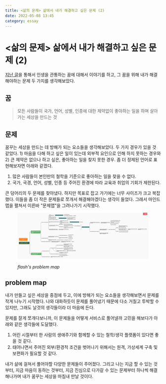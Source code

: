 ```yaml
---
title: <삶의 문제> 삶에서 내가 해결하고 싶은 문제 (2)
date: 2022-05-08 13:45
category: essay
---
```


# <삶의 문제> 삶에서 내가 해결하고 싶은 문제 (2)

[지난 글](probleminlife-02.md)을 통해서 인생을 관통하는 꿈에 대해서 이야기를 하고, 그 꿈을 위해 내가 해결해야하는 문제 두 가지를 생각해보았다.

## 꿈

> 모든 사람들이 국가, 언어, 성별, 인종에 대한 제약없이 좋아하는 일을 하며 살아가는 세상을 만드는 것

## 문제

꿈꾸는 세상을 만드는 데 방해가 되는 요소들을 생각해보았다. 두 가지 경우가 있을 것 같았다. 1) 마음을 다해 하고 싶은 일이 있는데 외부적 요인으로 인해 하지 못하는 경우와 2) 큰 제약은 없으나 하고 싶은, 좋아하는 일을 찾지 못한 경우. 좀 더 정제된 언어로 표현해보자면 아래와 같겠다.

1. 많은 사람들이 본인만의 철학을 기준으로 좋아하는 일을 찾을 수 없다.
2. 국가, 국경, 언어, 성별, 인종 등 주어진 환경에 따라 교육과 취업의 기회가 제한된다.

큰 덩어리의 두 문제를 찾아냈다. 하지만 목표로 잡고 가기에는 너무 사이즈가 크고 복잡했다. 이들을 좀 더 작은 문제들로 쪼개서 해결해야겠다는 생각이 들었다. 그래서 마인드맵을 펼쳐서 이른바 "문제맵"을 그려나가기 시작했다.

<figure><img src="../../.gitbook/assets/problem-solving-map.png" alt=""><figcaption><p><em>flash's problem map</em></p></figcaption></figure>

## problem map

내가 만들고 싶은 세상을 중점에 두고, 이에 방해가 되는 요소들을 생각해보면서 문제를 작게 나누기 시작했다. 나와 대화하듯이 문제를 풀어냈기 때문에 다소 거칠고 투박할 수 있지만, 그래도 날것의 생각들이라 더 마음에 든다.

문제를 잘게 쪼개다보니까, 이 문제들을 어떻게 서비스로 풀어낼까 고민을 해보다가 아래와 같은 생각들에 도달했다.

1. 어린 시절부터 한 사람의 생애주기와 함께할 수 있는 철학/생각 플랫폼이 있다면 좋을 것 같다.
2. 태어나면서 주어진 외부/환경적 조건을 벗어나기 위해서는 원격, 가상세계 구축 및 보편화가 필요할 것 같다.

내가 삶에 걸쳐서 풀어야할 다양한 문제들이 주어졌다. 그리고 나는 지금 할 수 있는 것부터, 지금 마음이 동하는 것부터, 지금 진심으로 다가갈 수 있는 문제부터 하나씩 해결해나가며 내가 꿈꾸는 세상을 마침내 만날 것이다.&#x20;
